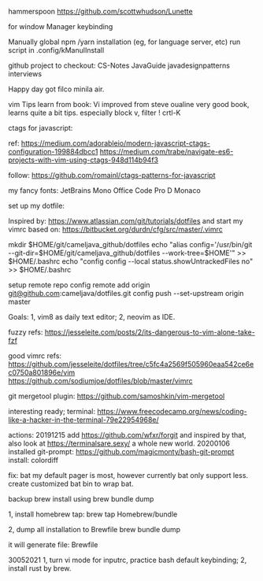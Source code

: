 hammerspoon
https://github.com/scottwhudson/Lunette

for window Manager keybinding


Manually global npm /yarn installation (eg, for language server, etc)
run script in .config/kManulInstall


github project to checkout:
CS-Notes
JavaGuide
javadesignpatterns
interviews

Happy day got filco minila air.


vim Tips
learn from book: Vi improved
from steve oualine
very good book, learns quite a bit tips.
especially block v,
filter !
crtl-K


ctags for javascript:

ref:
https://medium.com/adorableio/modern-javascript-ctags-configuration-199884dbcc1
https://medium.com/trabe/navigate-es6-projects-with-vim-using-ctags-948d114b94f3

follow: https://github.com/romainl/ctags-patterns-for-javascript


my fancy fonts:
JetBrains Mono
Office Code Pro D
Monaco

set up my dotfile:

Inspired by: https://www.atlassian.com/git/tutorials/dotfiles
and start my vimrc based on: https://bitbucket.org/durdn/cfg/src/master/.vimrc

mkdir $HOME/git/cameljava_github/dotfiles
echo "alias config='/usr/bin/git --git-dir=$HOME/git/cameljava_github/dotfiles --work-tree=$HOME'" >> $HOME/.bashrc
echo "config config --local status.showUntrackedFiles no" >> $HOME/.bashrc

setup remote repo
config remote add origin git@github.com:cameljava/dotfiles.git
config  push --set-upstream origin master

Goals:
1, vim8 as daily text editor;
2, neovim as IDE.

fuzzy refs:
https://jesseleite.com/posts/2/its-dangerous-to-vim-alone-take-fzf



good vimrc refs:
https://github.com/jesseleite/dotfiles/tree/c5fc4a2569f505960eaa542ce6ec0750a801896e/vim
https://github.com/sodiumjoe/dotfiles/blob/master/vimrc


git mergetool plugin:
https://github.com/samoshkin/vim-mergetool

interesting ready;
terminal:
https://www.freecodecamp.org/news/coding-like-a-hacker-in-the-terminal-79e22954968e/


actions:
20191215
add https://github.com/wfxr/forgit
and inspired by that, also look at https://terminalsare.sexy/
a whole new world.
20200106
installed git-prompt:
https://github.com/magicmonty/bash-git-prompt
install:
colordiff

fix: bat
my default pager is most, however currently bat only support less.
create customized bat bin to wrap bat.

backup brew install using brew bundle dump

1, install homebrew tap:
brew tap Homebrew/bundle

2, dump all installation to Brewfile
brew bundle dump

it will generate file: Brewfile

30052021
1, turn vi mode for inputrc, practice bash default keybinding;
2, install rust by brew.
